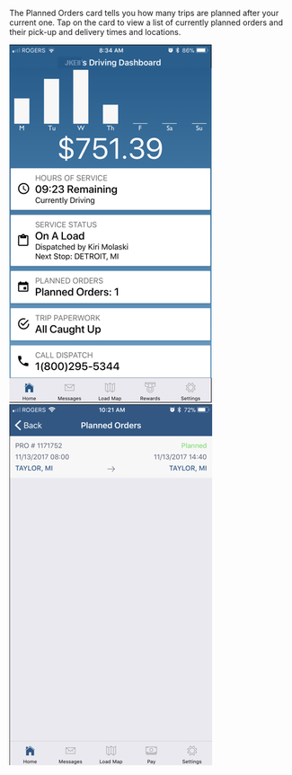 The Planned Orders card tells you how many trips are planned after your current one. Tap on the card to view a list of currently planned orders and their pick-up and delivery times and locations.

![image1](_media/planned/image1.png)
![image2](_media/planned/image2.png)
